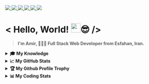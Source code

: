 <a href="https://github.com/antonkomarev/github-profile-views-counter">
  <img src="https://komarev.com/ghpvc/?username=Amir-Pourhadi&label=Visitors&color=blueviolet" />
</a>

<a href="https://badges.pufler.dev">
  <img src="https://badges.pufler.dev/years/Amir-Pourhadi?color=orange" />
</a>

<a href="https://github.com/Amir-Pourhadi?tab=repositories">
  <img src="https://badges.pufler.dev/repos/Amir-Pourhadi?color=success" />
</a>

<a href="https://badges.pufler.dev">
  <img src="https://badges.pufler.dev/commits/monthly/Amir-Pourhadi?color=yellowgreen" />
</a>

<a href="https://www.microsoft.com/en-us/windows">
  <img src="https://img.shields.io/badge/Windows-0078D6?logo=windows&logoColor=white" />
</a>

<a href="https://www.google.com/chrome" >
  <img src="https://img.shields.io/badge/Google%20Chrome-4285F4?logo=GoogleChrome&logoColor=white" />
</a>

<h1> < Hello, World! <img src="https://raw.githubusercontent.com/MartinHeinz/MartinHeinz/master/wave.gif" width="30px">😎 /> </h1>

> **I'm Amir, 👨🏻‍💻 Full Stack Web Developer from Esfahan, Iran.**

<details>
  <summary><b>🎓 My Knowledge</b></summary><br>

  <div>
    <img alt="VSCode" src="https://img.shields.io/badge/-VS%20Code-23A9F2?style=flat-square&logo=Visual%20Studio%20Code&logoColor=white" />
    <img alt="Prettier" src="https://img.shields.io/badge/-Prettier-F7B93E?style=flat-square&logo=prettier&logoColor=white" />
    <img alt="Git" src="https://img.shields.io/badge/-Git-F05032?style=flat-square&logo=git&logoColor=white" />
    <img alt="GitHub" src="https://img.shields.io/badge/-Github-181717?style=flat-square&logo=GitHub&logoColor=white" />
    <img alt="GitLab" src="https://img.shields.io/badge/-GitLab-FCA121?style=flat-square&logo=gitlab" />
    <img alt="BitBucket" src="https://img.shields.io/badge/bitbucket-%230047B3.svg?style=flat-square&logo=bitbucket&logoColor=white" />
    <br>
    <img alt="HTML" src="https://img.shields.io/badge/HTML-E34F26?style=flat-square&logo=html5&logoColor=white" />
    <img alt="CSS" src="https://img.shields.io/badge/CSS-1572B6?style=flat-square&logo=css3&logoColor=white" />
    <img alt="Sass" src="https://img.shields.io/badge/Sass-CC6699?style=flat-square&logo=sass&logoColor=white" />
    <img alt="Bootstrap" src="https://img.shields.io/badge/Bootstrap-563D7C?style=flat-square&logo=bootstrap&logoColor=white" />
    <img alt="JS" src="https://img.shields.io/badge/JavaScript-323330?style=flat-square&logo=javascript&logoColor=F7DF1E" />
    <img alt="Jquery" src="https://img.shields.io/badge/jQuery-0769AD?style=flat-square&logo=jquery&logoColor=white" />
    <br>
    <img alt="React" src="https://img.shields.io/badge/React-45b8d8?style=flat-square&logo=react&logoColor=white" />
    <img alt="Redux" src="https://img.shields.io/badge/Redux-593D88?style=flat-square&logo=redux&logoColor=white" />
    <img alt="NPM" src="https://img.shields.io/badge/-NPM-CB3837?style=flat-square&logo=npm&logoColor=white" />
    <img alt="React-Router" src="https://img.shields.io/badge/React_Router-CA4245?style=flat-square&logo=react-router&logoColor=white" />
    <img alt="Styled-Component" src="https://img.shields.io/badge/styled--components-DB7093?style=flat-square&logo=styled-components&logoColor=white" />
    <br>
    <img alt="NodeJS" src="https://img.shields.io/badge/Node.js-43853D?style=flat-square&logo=node.js&logoColor=white" />
    <img alt="WebPack" src="https://img.shields.io/badge/-WebPack-1C78C0?style=flat-square&logo=WebPack&logoColor=white" />
    <img alt="ESLint" src="https://img.shields.io/badge/-ESLint-4B32C3?style=flat-square&logo=ESLint&logoColor=white" />
    <img alt="Express" src="https://img.shields.io/badge/Express.js-404D59?style=flat-square" />
    <img alt="MongoDB" src="https://img.shields.io/badge/MongoDB-4EA94B?style=flat-square&logo=mongodb&logoColor=white" />
    <img alt="Postman" src="https://img.shields.io/badge/Postman-FF6C37?style=flat-square&logo=postman&logoColor=white" />
    <br>
    <img alt="Netlify" src="https://img.shields.io/badge/Netlify-00C7B7?style=flat-square&logo=netlify&logoColor=white" />
    <img alt="Heroku" src="https://img.shields.io/badge/Heroku-430098?style=flat-square&logo=heroku&logoColor=white" />
    <img alt="Ubuntu" src="https://img.shields.io/badge/Ubuntu-E95420?style=flat-square&logo=ubuntu&logoColor=white" />
    <img alt="Trello" src="https://img.shields.io/badge/-Trello-0079BF?style=flat-square&logo=Trello&logoColor=white" />
    <img alt="adobeXD" src="https://img.shields.io/badge/Adobe%20XD-470137?style=flat-square&logo=Adobe%20XD&logoColor=#FF61F6" />
    <img alt="PhotoShop" src="https://img.shields.io/badge/Photoshop-%2331A8FF.svg?style=flat-square&logo=adobephotoshop&logoColor=white" />
  </div>
</details>

<details>
  <summary><b>📈 My GitHub Stats</b></summary><br>

  <div>
    <a href="https://github-readme-stats.vercel.app/">
      <img height="165" src="https://github-readme-stats.vercel.app/api?username=Amir-Pourhadi&theme=radical&hide_border=true&count_private=true&show_icons=true" />
    </a>
    <a href="https://github.com/DenverCoder1/github-readme-streak-stats">
      <img height="166" src="http://github-readme-streak-stats.herokuapp.com?user=Amir-Pourhadi&theme=radical&hide_border=true" />
    </a>
  </div>
  <div>
    <a href="https://github-readme-stats.vercel.app/">
      <img src="https://github-readme-stats.vercel.app/api/top-langs/?username=Amir-Pourhadi&theme=radical&hide_border=true&layout=compact" />
    </a>
    <a href="https://wakatime.com/AmirPourhadi">
      <img src="https://github-readme-stats.vercel.app/api/wakatime?username=AmirPourhadi&theme=radical&hide_border=true&langs_count=6&layout=compact" />
    </a>
  </div>
</details>

<details>
  <summary><b>🏆 My Github Profile Trophy</b></summary><br>

  <a href="https://github.com/ryo-ma/github-profile-trophy">
    <img src="https://github-profile-trophy.vercel.app/?username=Amir-Pourhadi&theme=radical&margin-w=30&no-frame=true" />
  </a>
</details>

<details>
  <summary><b>📊 My Coding Stats</b></summary><br>
  
  <!--START_SECTION:waka-->
![Lines of code](https://img.shields.io/badge/From%20Hello%20World%20I%27ve%20Written-109234%20lines%20of%20code-blue)

**I'm a Night 🦉** 

```text
🌞 Morning    127 commits    ███░░░░░░░░░░░░░░░░░░░░░░   15.38% 
🌆 Daytime    257 commits    ███████░░░░░░░░░░░░░░░░░░   31.11% 
🌃 Evening    324 commits    █████████░░░░░░░░░░░░░░░░   39.23% 
🌙 Night      118 commits    ███░░░░░░░░░░░░░░░░░░░░░░   14.29%

```
📅 **I'm Most Productive on Saturday** 

```text
Monday       96 commits     ███░░░░░░░░░░░░░░░░░░░░░░   11.62% 
Tuesday      164 commits    █████░░░░░░░░░░░░░░░░░░░░   19.85% 
Wednesday    73 commits     ██░░░░░░░░░░░░░░░░░░░░░░░   8.84% 
Thursday     71 commits     ██░░░░░░░░░░░░░░░░░░░░░░░   8.6% 
Friday       100 commits    ███░░░░░░░░░░░░░░░░░░░░░░   12.11% 
Saturday     185 commits    █████░░░░░░░░░░░░░░░░░░░░   22.4% 
Sunday       137 commits    ████░░░░░░░░░░░░░░░░░░░░░   16.59%

```


📊 **This Week I Spent My Time On** 

```text
💬 Programming Languages: 
Java                     4 hrs 56 mins       ██████████░░░░░░░░░░░░░░░   40.81% 
JSON                     2 hrs 4 mins        ████░░░░░░░░░░░░░░░░░░░░░   17.1% 
JavaScript               1 hr 33 mins        ███░░░░░░░░░░░░░░░░░░░░░░   12.88% 
HTML                     1 hr 23 mins        ██░░░░░░░░░░░░░░░░░░░░░░░   11.48% 
CSS                      56 mins             ██░░░░░░░░░░░░░░░░░░░░░░░   7.72%

🐱‍💻 Projects: 
DataStructure            2 hrs 1 min         ████░░░░░░░░░░░░░░░░░░░░░   16.73% 
Unknown Project          1 hr 47 mins        ███░░░░░░░░░░░░░░░░░░░░░░   14.74% 
DataStructures           1 hr 46 mins        ███░░░░░░░░░░░░░░░░░░░░░░   14.58% 
APS-Interview            1 hr 38 mins        ███░░░░░░░░░░░░░░░░░░░░░░   13.59% 
Learn-Java               1 hr 6 mins         ██░░░░░░░░░░░░░░░░░░░░░░░   9.11%

```

**I Mostly Code in JavaScript** 

```text
JavaScript               16 repos            ██████████████░░░░░░░░░░░   59.26% 
HTML                     7 repos             ██████░░░░░░░░░░░░░░░░░░░   25.93% 
CSS                      3 repos             ██░░░░░░░░░░░░░░░░░░░░░░░   11.11% 
Java                     1 repo              █░░░░░░░░░░░░░░░░░░░░░░░░   3.7%

```



 Last Updated on 02/10/2021
<!--END_SECTION:waka-->
  
  [](https://hit.yhype.me/github/profile?user_id=48559675)
</details>




